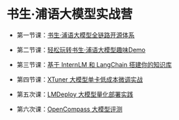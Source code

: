 # 书生·浦语大模型实战营

- 第一节课：[书生·浦语大模型全链路开源体系](https://github.com/GuoYiFantastic/InternLM_training_camp/tree/main/%E4%B9%A6%E7%94%9F%C2%B7%E6%B5%A6%E8%AF%AD%E5%A4%A7%E6%A8%A1%E5%9E%8B%E5%85%A8%E9%93%BE%E8%B7%AF%E5%BC%80%E6%BA%90%E4%BD%93%E7%B3%BB)

- 第二节课：[轻松玩转书生·浦语大模型趣味Demo](https://github.com/GuoYiFantastic/InternLM_training_camp/tree/main/%E8%BD%BB%E6%9D%BE%E7%8E%A9%E8%BD%AC%E4%B9%A6%E7%94%9F%C2%B7%E6%B5%A6%E8%AF%AD%E5%A4%A7%E6%A8%A1%E5%9E%8B%E8%B6%A3%E5%91%B3Demo)

- 第三节课：[基于 InternLM 和 LangChain 搭建你的知识库](https://github.com/GuoYiFantastic/InternLM_training_camp/tree/main/%E5%9F%BA%E4%BA%8E%20InternLM%20%E5%92%8C%20LangChain%20%E6%90%AD%E5%BB%BA%E4%BD%A0%E7%9A%84%E7%9F%A5%E8%AF%86%E5%BA%93)

- 第四节课：[XTuner 大模型单卡低成本微调实战](https://github.com/GuoYiFantastic/InternLM_training_camp/tree/main/XTuner%20%E5%A4%A7%E6%A8%A1%E5%9E%8B%E5%8D%95%E5%8D%A1%E4%BD%8E%E6%88%90%E6%9C%AC%E5%BE%AE%E8%B0%83%E5%AE%9E%E6%88%98)

- 第五次课：[LMDeploy 大模型量化部署实践](https://github.com/GuoYiFantastic/InternLM_training_camp/tree/main/LMDeploy%20%E5%A4%A7%E6%A8%A1%E5%9E%8B%E9%87%8F%E5%8C%96%E9%83%A8%E7%BD%B2%E5%AE%9E%E8%B7%B5)

- 第六次课：[OpenCompass 大模型评测](https://github.com/GuoYiFantastic/InternLM_training_camp/tree/main/OpenCompass%20%E5%A4%A7%E6%A8%A1%E5%9E%8B%E8%AF%84%E6%B5%8B)
